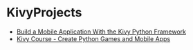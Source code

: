 # KivyProjects

* [Build a Mobile Application With the Kivy Python Framework](https://realpython.com/mobile-app-kivy-python/#packaging-your-app-for-android)
* [Kivy Course - Create Python Games and Mobile Apps](https://www.youtube.com/watch?v=l8Imtec4ReQ&t=803s)